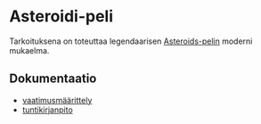 # Asteroidi-peli

Tarkoituksena on toteuttaa legendaarisen [Asteroids-pelin](https://en.wikipedia.org/wiki/Asteroids_(video_game)) moderni mukaelma. 

## Dokumentaatio

* [vaatimusmäärittely](https://github.com/014695951/otm-harjoitustyo/blob/master/dokumentaatio/vaatimusmaarittely.md)
* [tuntikirjanpito](https://github.com/014695951/otm-harjoitustyo/edit/master/dokumentaatio/tuntikirjanpito.md)
